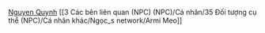 [Nguyen Quynh](https://www.facebook.com/quynhbialice/friends)
[[3 Các bên liên quan (NPC) (NPC)/Cá nhân/35 Đối tượng cụ thể (NPC)/Cá nhân khác/Ngọc_s network/Armi Meo]]